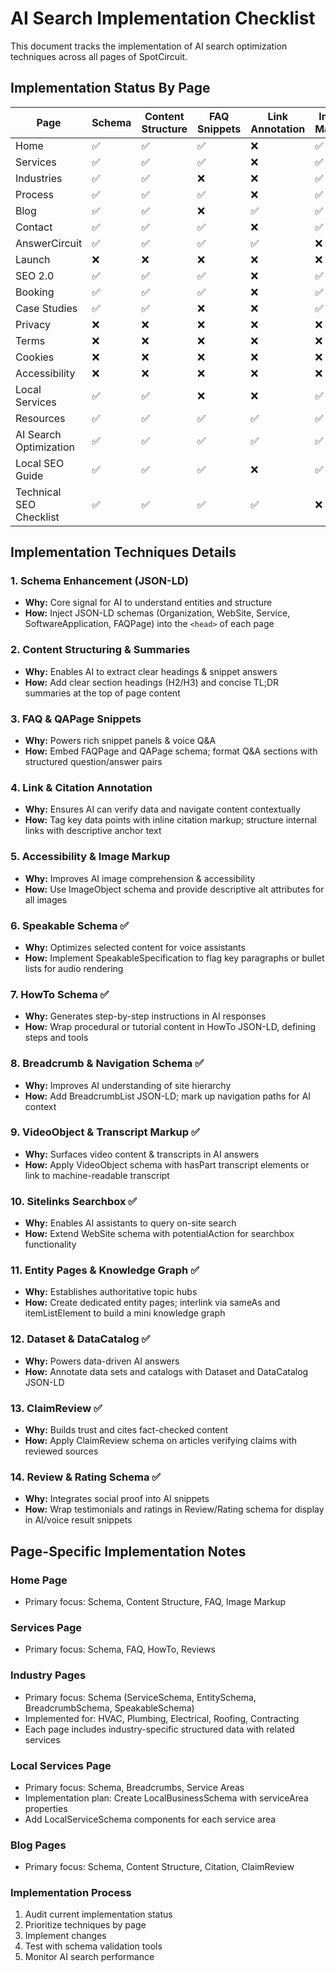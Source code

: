 # AI Search Implementation Checklist

This document tracks the implementation of AI search optimization techniques across all pages of SpotCircuit.

## Implementation Status By Page

| Page | Schema | Content Structure | FAQ Snippets | Link Annotation | Image Markup | Speakable | HowTo | Breadcrumbs | Video Markup | Searchbox | Entity Pages | Dataset | ClaimReview | Reviews |
|------|--------|-------------------|--------------|-----------------|--------------|-----------|-------|-------------|--------------|-----------|--------------|---------|------------|---------|
| Home | ✅ | ✅ | ✅ | ❌ | ✅ | ✅ | ❌ | ✅ | ✅ | ✅ | ✅ | ✅ | ✅ | ✅ |
| Services | ✅ | ✅ | ✅ | ❌ | ✅ | ✅ | ✅ | ✅ | ✅ | ✅ | ✅ | ❌ | ❌ | ✅ |
| Industries | ✅ | ✅ | ❌ | ❌ | ✅ | ✅ | ❌ | ✅ | ❌ | ✅ | ✅ | ❌ | ❌ | ✅ |
| Process | ✅ | ✅ | ✅ | ❌ | ✅ | ✅ | ✅ | ✅ | ❌ | ✅ | ✅ | ❌ | ❌ | ❌ |
| Blog | ✅ | ✅ | ❌ | ✅ | ✅ | ✅ | ❌ | ✅ | ❌ | ✅ | ✅ | ❌ | ✅ | ❌ |
| Contact | ✅ | ✅ | ✅ | ❌ | ✅ | ✅ | ❌ | ✅ | ❌ | ✅ | ✅ | ❌ | ❌ | ❌ |
| AnswerCircuit | ✅ | ✅ | ✅ | ✅ | ❌ | ✅ | ❌ | ✅ | ❌ | ✅ | ✅ | ❌ | ❌ | ✅ |
| Launch | ❌ | ❌ | ❌ | ❌ | ❌ | ❌ | ❌ | ❌ | ❌ | ❌ | ❌ | ❌ | ❌ | ❌ |
| SEO 2.0 | ✅ | ✅ | ✅ | ❌ | ✅ | ✅ | ✅ | ✅ | ❌ | ✅ | ✅ | ❌ | ❌ | ❌ |
| Booking | ✅ | ✅ | ✅ | ❌ | ✅ | ✅ | ❌ | ✅ | ❌ | ✅ | ✅ | ❌ | ❌ | ❌ |
| Case Studies | ✅ | ✅ | ❌ | ❌ | ✅ | ✅ | ✅ | ✅ | ❌ | ✅ | ✅ | ❌ | ❌ | ❌ |
| Privacy | ❌ | ❌ | ❌ | ❌ | ❌ | ❌ | ❌ | ❌ | ❌ | ❌ | ❌ | ❌ | ❌ | ❌ |
| Terms | ❌ | ❌ | ❌ | ❌ | ❌ | ❌ | ❌ | ❌ | ❌ | ❌ | ❌ | ❌ | ❌ | ❌ |
| Cookies | ❌ | ❌ | ❌ | ❌ | ❌ | ❌ | ❌ | ❌ | ❌ | ❌ | ❌ | ❌ | ❌ | ❌ |
| Accessibility | ❌ | ❌ | ❌ | ❌ | ❌ | ❌ | ❌ | ❌ | ❌ | ❌ | ❌ | ❌ | ❌ | ❌ |
| Local Services | ✅ | ✅ | ❌ | ❌ | ✅ | ✅ | ❌ | ✅ | ❌ | ✅ | ✅ | ❌ | ❌ | ✅ |
| Resources | ✅ | ✅ | ✅ | ✅ | ✅ | ❌ | ❌ | ✅ | ❌ | ✅ | ✅ | ❌ | ❌ | ❌ |
| AI Search Optimization | ✅ | ✅ | ✅ | ✅ | ✅ | ✅ | ✅ | ✅ | ✅ | ✅ | ✅ | ✅ | ❌ | ✅ |
| Local SEO Guide | ✅ | ✅ | ✅ | ❌ | ✅ | ❌ | ❌ | ❌ | ✅ | ❌ | ✅ | ❌ | ❌ | ❌ |
| Technical SEO Checklist | ✅ | ✅ | ✅ | ✅ | ❌ | ❌ | ✅ | ❌ | ✅ | ❌ | ✅ | ❌ | ❌ | ❌ |

## Implementation Techniques Details

### 1. Schema Enhancement (JSON-LD)
- **Why:** Core signal for AI to understand entities and structure
- **How:** Inject JSON-LD schemas (Organization, WebSite, Service, SoftwareApplication, FAQPage) into the `<head>` of each page

### 2. Content Structuring & Summaries
- **Why:** Enables AI to extract clear headings & snippet answers
- **How:** Add clear section headings (H2/H3) and concise TL;DR summaries at the top of page content

### 3. FAQ & QAPage Snippets
- **Why:** Powers rich snippet panels & voice Q&A
- **How:** Embed FAQPage and QAPage schema; format Q&A sections with structured question/answer pairs

### 4. Link & Citation Annotation
- **Why:** Ensures AI can verify data and navigate content contextually
- **How:** Tag key data points with inline citation markup; structure internal links with descriptive anchor text

### 5. Accessibility & Image Markup
- **Why:** Improves AI image comprehension & accessibility
- **How:** Use ImageObject schema and provide descriptive alt attributes for all images

### 6. Speakable Schema ✅
- **Why:** Optimizes selected content for voice assistants
- **How:** Implement SpeakableSpecification to flag key paragraphs or bullet lists for audio rendering

### 7. HowTo Schema ✅
- **Why:** Generates step-by-step instructions in AI responses
- **How:** Wrap procedural or tutorial content in HowTo JSON-LD, defining steps and tools

### 8. Breadcrumb & Navigation Schema ✅
- **Why:** Improves AI understanding of site hierarchy
- **How:** Add BreadcrumbList JSON-LD; mark up navigation paths for AI context

### 9. VideoObject & Transcript Markup ✅
- **Why:** Surfaces video content & transcripts in AI answers
- **How:** Apply VideoObject schema with hasPart transcript elements or link to machine-readable transcript

### 10. Sitelinks Searchbox ✅
- **Why:** Enables AI assistants to query on-site search
- **How:** Extend WebSite schema with potentialAction for searchbox functionality

### 11. Entity Pages & Knowledge Graph ✅
- **Why:** Establishes authoritative topic hubs
- **How:** Create dedicated entity pages; interlink via sameAs and itemListElement to build a mini knowledge graph

### 12. Dataset & DataCatalog ✅
- **Why:** Powers data-driven AI answers
- **How:** Annotate data sets and catalogs with Dataset and DataCatalog JSON-LD

### 13. ClaimReview ✅
- **Why:** Builds trust and cites fact-checked content
- **How:** Apply ClaimReview schema on articles verifying claims with reviewed sources

### 14. Review & Rating Schema ✅
- **Why:** Integrates social proof into AI snippets
- **How:** Wrap testimonials and ratings in Review/Rating schema for display in AI/voice result snippets

## Page-Specific Implementation Notes

### Home Page
- Primary focus: Schema, Content Structure, FAQ, Image Markup

### Services Page
- Primary focus: Schema, FAQ, HowTo, Reviews

### Industry Pages
- Primary focus: Schema (ServiceSchema, EntitySchema, BreadcrumbSchema, SpeakableSchema)
- Implemented for: HVAC, Plumbing, Electrical, Roofing, Contracting
- Each page includes industry-specific structured data with related services

### Local Services Page
- Primary focus: Schema, Breadcrumbs, Service Areas
- Implementation plan: Create LocalBusinessSchema with serviceArea properties
- Add LocalServiceSchema components for each service area

### Blog Pages
- Primary focus: Schema, Content Structure, Citation, ClaimReview

### Implementation Process
1. Audit current implementation status
2. Prioritize techniques by page
3. Implement changes
4. Test with schema validation tools
5. Monitor AI search performance